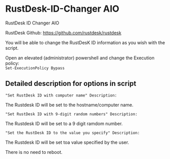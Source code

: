# RustDesk-ID-Changer AIO
RustDesk ID Changer AIO

RustDesk Github: https://github.com/rustdesk/rustdesk

You will be able to change the RustDesK ID information as you wish with the script.

Open an elevated (administrator) powershell and change the Execution policy:  
`Set-ExecutionPolicy Bypass`

## Detailed description for options in script

	"Set RustDesk ID with computer name" Description:
The Rustdesk ID will be set to the hostname/computer name.


	"Set RustDesk ID with 9-digit random numbers" Description:
The Rustdesk ID will be set to a 9 digit ramdom number.

	"Set the RustDesk ID to the value you specify" Description:

The Rustdesk ID will be set toa value specified by the user.

There is no need to reboot.
